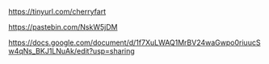 https://tinyurl.com/cherryfart

https://pastebin.com/NskW5jDM

https://docs.google.com/document/d/1f7XuLWAQ1MrBV24waGwpo0riuucSw4qNs_BKJ1LNuAk/edit?usp=sharing
